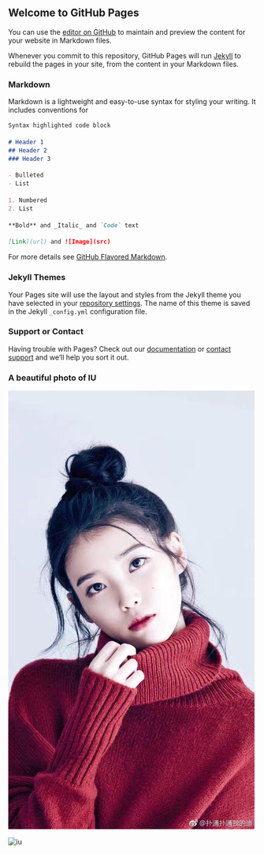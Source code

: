 ## Welcome to GitHub Pages

You can use the [editor on GitHub](https://github.com/JustKTY/first/edit/gh-pages/index.md) to maintain and preview the content for your website in Markdown files.

Whenever you commit to this repository, GitHub Pages will run [Jekyll](https://jekyllrb.com/) to rebuild the pages in your site, from the content in your Markdown files.

### Markdown

Markdown is a lightweight and easy-to-use syntax for styling your writing. It includes conventions for

```markdown
Syntax highlighted code block

# Header 1
## Header 2
### Header 3

- Bulleted
- List

1. Numbered
2. List

**Bold** and _Italic_ and `Code` text

[Link](url) and ![Image](src)
```

For more details see [GitHub Flavored Markdown](https://guides.github.com/features/mastering-markdown/).

### Jekyll Themes

Your Pages site will use the layout and styles from the Jekyll theme you have selected in your [repository settings](https://github.com/JustKTY/first/settings). The name of this theme is saved in the Jekyll `_config.yml` configuration file.

### Support or Contact

Having trouble with Pages? Check out our [documentation](https://docs.github.com/categories/github-pages-basics/) or [contact support](https://github.com/contact) and we’ll help you sort it out.

### A beautiful photo of IU
![iu](./iu1.jpg)

![iu](
https://image.baidu.com/search/detail?ct=503316480&z=undefined&tn=baiduimagedetail&ipn=d&word=iu%E5%9B%BE%E7%89%87&step_word=&ie=utf-8&in=&cl=2&lm=-1&st=undefined&hd=undefined&latest=undefined&copyright=undefined&cs=311027801,3798835252&os=3373053144,2569864221&simid=0,0&pn=28&rn=1&di=187330&ln=30&fr=&fmq=1606129175261_R&fm=&ic=undefined&s=undefined&se=&sme=&tab=0&width=undefined&height=undefined&face=undefined&is=0,0&istype=0&ist=&jit=&bdtype=0&spn=0&pi=0&gsm=0&hs=2&objurl=http%3A%2F%2Fn.sinaimg.cn%2Fsinakd20200515ac%2F339%2Fw622h517%2F20200515%2Faa90-itriats4756265.jpg&rpstart=0&rpnum=0&adpicid=0&force=undefined)
